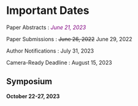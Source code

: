 # Important Dates

Paper Abstracts
: <font color="#800080"><em>June 21, 2023</em></font>

Paper Submissions
: <del>June 26, 2022</del> June 29, 2022

Author Notifications
: July 31, 2023

Camera-Ready Deadline
: August 15, 2023

## Symposium

**October 22-27, 2023**
